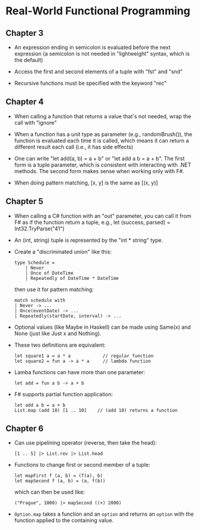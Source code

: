 # Real-World Functional Programming

## Chapter 3

* An expression ending in semicolon is evaluated before the next expression
  (a semicolon is not needed in "lightweight" syntax, which is the default)

* Access the first and second elements of a tuple with "fst" and "snd"

* Recursive functions must be specified with the keyword "rec"

## Chapter 4

* When calling a function that returns a value that's not needed,
  wrap the call with "ignore"

* When a function has a unit type as parameter (e.g., randomBrush()),
  the function is evaluated each time it is called,
  which means it can return a different result each call
  (i.e., it has side effects)

* One can write "let add(a, b) = a + b" or "let add a b = a + b".
  The first form is a tuple parameter, which is consistent
  with interacting with .NET methods. The second form makes sense
  when working only with F#.

* When doing pattern matching, [x, y] is the same as [(x, y)]

## Chapter 5

* When calling a C# function with an "out" parameter,
  you can call it from F# as if the function return a tuple, e.g.,
  let (success, parsed) = Int32.TryParse("41")

* An (int, string) tuple is represented by the "int * string" type.

* Create a "discriminated union" like this:

      type Schedule =
          | Never
          | Once of DateTime
          | Repeatedly of DateTime * DateTime

  then use it for pattern matching:

      match schedule with
      | Never -> ...
      | Once(eventDate) -> ...
      | Repeatedly(startDate, interval) -> ...

* Optional values (like Maybe in Haskell) can be made using
  Same(x) and None (just like Just x and Nothing).

* These two definitions are equivalent:

      let square1 a = a * a            // regular function
      let square2 = fun a -> a * a     // lambda function

* Lamba functions can have more than one parameter:

      let add = fun a b -> a + b

* F# supports partial function application:

      let add a b = a + b
      List.map (add 10) [1 .. 10]    // (add 10) returns a function

## Chapter 6

* Can use pipelining operator (reverse, then take the head):

      [1 .. 5] |> List.rev |> List.head

* Functions to change first or second member of a tuple:

      let mapFirst f (a, b) = (f(a), b)
      let mapSecond f (a, b) = (a, f(b))

  which can then be used like:

      ("Prague", 1000) |> mapSecond ((+) 2000)

* `Option.map` takes a function and an `option` and returns
  an `option` with the function applied to the containing value.
